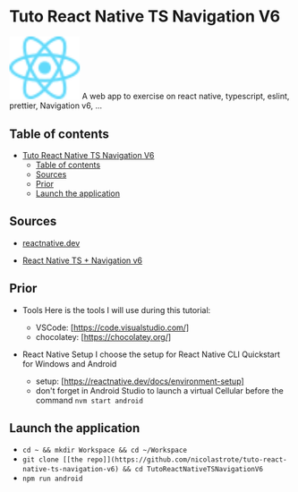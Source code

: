 # Tuto React Native TS Navigation V6

<img src="./react-icon.svg" width="25%" alt="svg react native picture"> A web app to exercise on react native, typescript, eslint, prettier, Navigation v6, ...

## Table of contents

- [Tuto React Native TS Navigation V6](#tuto-react-native-ts-navigation-v6)
  - [Table of contents](#table-of-contents)
  - [Sources](#sources)
  - [Prior](#prior)
  - [Launch the application](#launch-the-application)

## Sources

- [reactnative.dev](https://reactnative.dev/docs/environment-setup)

- [React Native TS + Navigation v6](https://youtu.be/UzMbu3XKEoM)

## Prior

- Tools
  Here is the tools I will use during this tutorial:

  - VSCode: [https://code.visualstudio.com/]
  - chocolatey: [https://chocolatey.org/]

- React Native Setup
  I choose the setup for React Native CLI Quickstart for Windows and Android
  - setup: [https://reactnative.dev/docs/environment-setup]
  - don't forget in Android Studio to launch a virtual Cellular before the command `nvm start android`

## Launch the application

- `cd ~ && mkdir Workspace && cd ~/Workspace`
- `git clone [[the repo]](https://github.com/nicolastrote/tuto-react-native-ts-navigation-v6) && cd TutoReactNativeTSNavigationV6`
- `npm run android`
